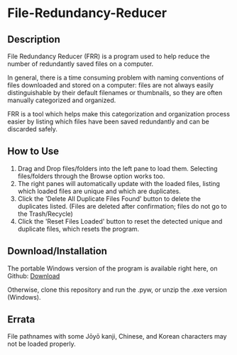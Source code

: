 File-Redundancy-Reducer
=======================

Description
-----------

File Redundancy Reducer (FRR) is a program used to help reduce the number of redundantly saved files on a computer.
            
In general, there is a time consuming problem with naming conventions of files downloaded and stored on a computer: files are not always easily distinguishable by their default filenames 
or thumbnails, so they are often manually categorized and organized.

FRR is a tool which helps make this categorization and organization process easier by listing which files have been saved redundantly and can be discarded safely.

How to Use
------------
1. Drag and Drop files/folders into the left pane to load them. Selecting files/folders through the Browse option works too.
2. The right panes will automatically update with the loaded files, listing which loaded files are unique and which are duplicates.
3. Click the 'Delete All Duplicate Files Found' button to delete the duplicates listed. (Files are deleted after confirmation; files do not go to the Trash/Recycle)
4. Click the 'Reset Files Loaded' button to reset the detected unique and duplicate files, which resets the program.

Download/Installation
------------

The portable Windows version of the program is available right here, on Github: 
<a href="https://github.com/zelus-craft/File-Redundancy-Reducer/raw/master/File%20Redundancy%20Reducer/File%20Redundancy%20Reducer%20Windows%20(exe).zip">Download</a>

Otherwise, clone this repository and run the .pyw, or unzip the .exe version (Windows).

Errata
------------
File pathnames with some Jōyō kanji, Chinese, and Korean characters may not be loaded properly.